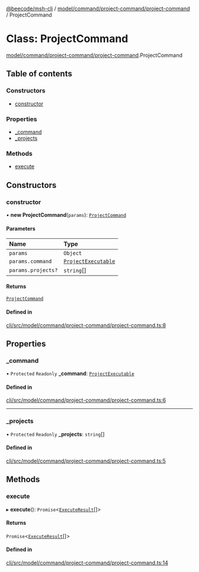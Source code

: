 [@beecode/msh-cli](../README.md) / [model/command/project-command/project-command](../modules/model_command_project_command_project_command.md) / ProjectCommand

# Class: ProjectCommand

[model/command/project-command/project-command](../modules/model_command_project_command_project_command.md).ProjectCommand

## Table of contents

### Constructors

- [constructor](model_command_project_command_project_command.ProjectCommand.md#constructor)

### Properties

- [\_command](model_command_project_command_project_command.ProjectCommand.md#_command)
- [\_projects](model_command_project_command_project_command.ProjectCommand.md#_projects)

### Methods

- [execute](model_command_project_command_project_command.ProjectCommand.md#execute)

## Constructors

### constructor

• **new ProjectCommand**(`params`): [`ProjectCommand`](model_command_project_command_project_command.ProjectCommand.md)

#### Parameters

| Name | Type |
| :------ | :------ |
| `params` | `Object` |
| `params.command` | [`ProjectExecutable`](../interfaces/model_command_interfaces.ProjectExecutable.md) |
| `params.projects?` | `string`[] |

#### Returns

[`ProjectCommand`](model_command_project_command_project_command.ProjectCommand.md)

#### Defined in

[cli/src/model/command/project-command/project-command.ts:8](https://github.com/beecode-rs/msh-cli/blob/816f38b/src/model/command/project-command/project-command.ts#L8)

## Properties

### \_command

• `Protected` `Readonly` **\_command**: [`ProjectExecutable`](../interfaces/model_command_interfaces.ProjectExecutable.md)

#### Defined in

[cli/src/model/command/project-command/project-command.ts:6](https://github.com/beecode-rs/msh-cli/blob/816f38b/src/model/command/project-command/project-command.ts#L6)

___

### \_projects

• `Protected` `Readonly` **\_projects**: `string`[]

#### Defined in

[cli/src/model/command/project-command/project-command.ts:5](https://github.com/beecode-rs/msh-cli/blob/816f38b/src/model/command/project-command/project-command.ts#L5)

## Methods

### execute

▸ **execute**(): `Promise`\<[`ExecuteResult`](../modules/model_command_interfaces.md#executeresult)[]\>

#### Returns

`Promise`\<[`ExecuteResult`](../modules/model_command_interfaces.md#executeresult)[]\>

#### Defined in

[cli/src/model/command/project-command/project-command.ts:14](https://github.com/beecode-rs/msh-cli/blob/816f38b/src/model/command/project-command/project-command.ts#L14)
